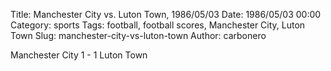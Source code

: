 Title: Manchester City vs. Luton Town, 1986/05/03
Date: 1986/05/03 00:00
Category: sports
Tags: football, football scores, Manchester City, Luton Town
Slug: manchester-city-vs-luton-town
Author: carbonero


Manchester City 1 - 1 Luton Town
